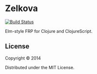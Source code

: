 # Zelkova

[![Build Status](https://travis-ci.org/jamesmacaulay/zelkova.svg)](https://travis-ci.org/jamesmacaulay/zelkova)

Elm-style FRP for Clojure and ClojureScript.

## License

Copyright © 2014

Distributed under the MIT License.
